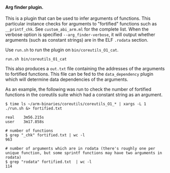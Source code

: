 #### Arg finder plugin.

This is a plugin that can be used to infer arguments of functions. This
particular instance checks for arguments to "fortified" functions such as
`__printf_chk`. See `custom_abi_arm.ml` for the complete list. When the verbose
option is specified `--arg_finder-verbose`, it will output whether arguments
(such as constant strings) are in the ELF `.rodata` section.

Use `run.sh` to run the plugin on `bin/coreutils_O1_cat`.

```
run.sh bin/coreutils_O1_cat
```

This also produces a
`out.txt` file containing the addresses of the arguments to fortified
functions. This file can be fed to the `data_dependency` plugin which will
determine data dependencies of the arguments.

As an example, the following was run to check the number of fortified functions
in the coreutils suite which had a constant string as an argument.

```
$ time ls ~/arm-binaries/coreutils/coreutils_O1_* | xargs -L 1 ./run.sh &> fortified.txt

real    3m56.215s
user    3m17.858s

# number of functions
$ grep "_chk" fortified.txt | wc -l
963

# number of arguments which are in rodata (there's roughly one per unique function, but some sprintf functions may have two arguments in rodata)
$ grep "rodata" fortified.txt  | wc -l
114
```
